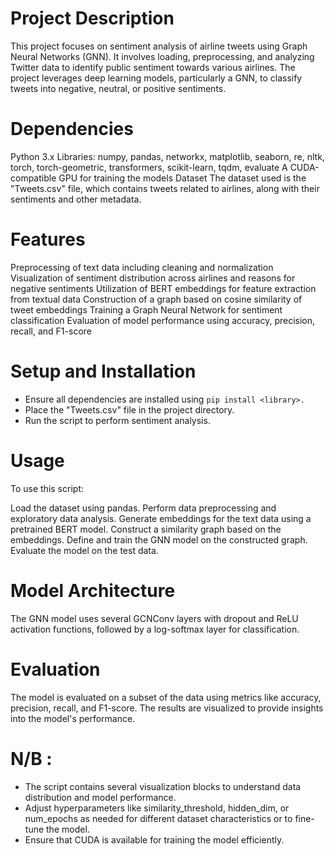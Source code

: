 # Project Description
This project focuses on sentiment analysis of airline tweets using Graph Neural Networks (GNN). It involves loading, preprocessing, and analyzing Twitter data to identify public sentiment towards various airlines. The project leverages deep learning models, particularly a GNN, to classify tweets into negative, neutral, or positive sentiments.

# Dependencies
Python 3.x
Libraries: numpy, pandas, networkx, matplotlib, seaborn, re, nltk, torch, torch-geometric, transformers, scikit-learn, tqdm, evaluate
A CUDA-compatible GPU for training the models
Dataset
The dataset used is the "Tweets.csv" file, which contains tweets related to airlines, along with their sentiments and other metadata.

# Features
Preprocessing of text data including cleaning and normalization
Visualization of sentiment distribution across airlines and reasons for negative sentiments
Utilization of BERT embeddings for feature extraction from textual data
Construction of a graph based on cosine similarity of tweet embeddings
Training a Graph Neural Network for sentiment classification
Evaluation of model performance using accuracy, precision, recall, and F1-score

# Setup and Installation
* Ensure all dependencies are installed using
  ``
  pip install <library>.
  ``
* Place the "Tweets.csv" file in the project directory.
* Run the script to perform sentiment analysis.
  
# Usage
To use this script:

Load the dataset using pandas.
Perform data preprocessing and exploratory data analysis.
Generate embeddings for the text data using a pretrained BERT model.
Construct a similarity graph based on the embeddings.
Define and train the GNN model on the constructed graph.
Evaluate the model on the test data.

# Model Architecture
The GNN model uses several GCNConv layers with dropout and ReLU activation functions, followed by a log-softmax layer for classification.

# Evaluation
The model is evaluated on a subset of the data using metrics like accuracy, precision, recall, and F1-score. The results are visualized to provide insights into the model's performance.

# N/B :
* The script contains several visualization blocks to understand data distribution and model performance.
* Adjust hyperparameters like similarity_threshold, hidden_dim, or num_epochs as needed for different dataset characteristics or to fine-tune the model.
* Ensure that CUDA is available for training the model efficiently.
